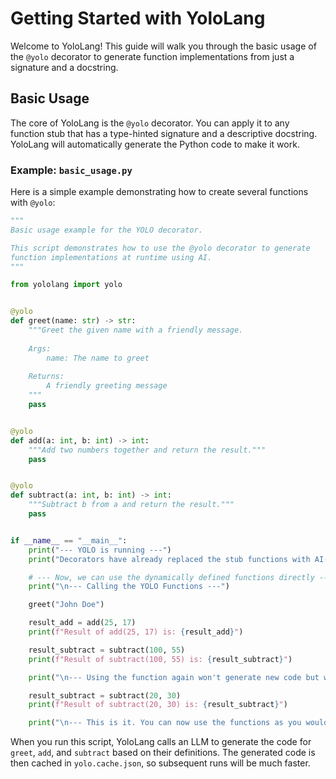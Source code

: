 # Getting Started with YoloLang

Welcome to YoloLang! This guide will walk you through the basic usage of the `@yolo` decorator to generate function implementations from just a signature and a docstring.

## Basic Usage

The core of YoloLang is the `@yolo` decorator. You can apply it to any function stub that has a type-hinted signature and a descriptive docstring. YoloLang will automatically generate the Python code to make it work.

### Example: `basic_usage.py`

Here is a simple example demonstrating how to create several functions with `@yolo`:

```python
"""
Basic usage example for the YOLO decorator.

This script demonstrates how to use the @yolo decorator to generate
function implementations at runtime using AI.
"""

from yololang import yolo


@yolo
def greet(name: str) -> str:
    """Greet the given name with a friendly message.
    
    Args:
        name: The name to greet
        
    Returns:
        A friendly greeting message
    """
    pass


@yolo
def add(a: int, b: int) -> int:
    """Add two numbers together and return the result."""
    pass


@yolo
def subtract(a: int, b: int) -> int:
    """Subtract b from a and return the result."""
    pass


if __name__ == "__main__":
    print("--- YOLO is running ---")
    print("Decorators have already replaced the stub functions with AI-generated code.")

    # --- Now, we can use the dynamically defined functions directly ---
    print("\n--- Calling the YOLO Functions ---")

    greet("John Doe")

    result_add = add(25, 17)
    print(f"Result of add(25, 17) is: {result_add}")

    result_subtract = subtract(100, 55)
    print(f"Result of subtract(100, 55) is: {result_subtract}")

    print("\n--- Using the function again won't generate new code but will use the cached version ---")

    result_subtract = subtract(20, 30)
    print(f"Result of subtract(20, 30) is: {result_subtract}")

    print("\n--- This is it. You can now use the functions as you would any other function. ---")
```

When you run this script, YoloLang calls an LLM to generate the code for `greet`, `add`, and `subtract` based on their definitions. The generated code is then cached in `yolo.cache.json`, so subsequent runs will be much faster.

